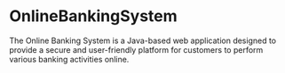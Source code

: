 # OnlineBankingSystem
The Online Banking System is a Java-based web application designed to provide a secure and user-friendly platform for customers to perform various banking activities online.
